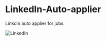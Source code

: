 # LinkedIn-Auto-applier

Linkdin auto applier for jobs


![LinkedIn](https://github.com/DarkStarStrix/LinkedIn-Auto-applier/assets/108637439/17d90668-b1f3-4620-92ae-b4c7c623ad49)
